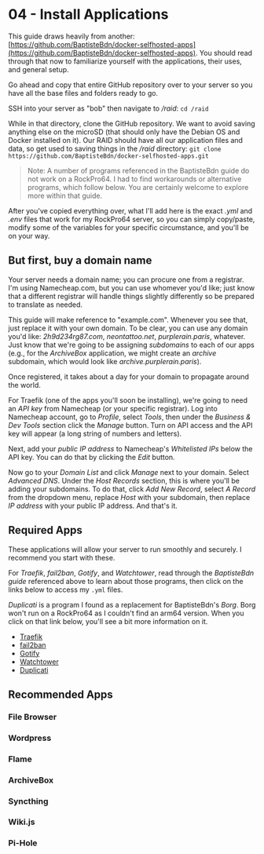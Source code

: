 # 04 - Install Applications

This guide draws heavily from another: [https://github.com/BaptisteBdn/docker-selfhosted-apps](https://github.com/BaptisteBdn/docker-selfhosted-apps). You should read through that now to familiarize yourself with the applications, their uses, and general setup. 

Go ahead and copy that entire GitHub repository over to your server so you have all the base files and folders ready to go. 

SSH into your server as "bob" then navigate to */raid*:
`cd /raid`

While in that directory, clone the GitHub repository. We want to avoid saving anything else on the microSD (that should only have the Debian OS and Docker installed on it). Our RAID should have  all our application files and data, so get used to saving things in the */raid* directory:
`git clone https://github.com/BaptisteBdn/docker-selfhosted-apps.git`

> Note: A number of programs referenced in the BaptisteBdn guide do not work on a RockPro64. I had to find workarounds or alternative programs, which follow below. You are certainly welcome to explore more within that guide.

After you've copied everything over, what I'll add here is the exact *.yml* and *.env* files that work for my RockPro64 server, so you can simply copy/paste, modify some of the variables for your specific circumstance, and you'll be on your way.

## But first, buy a domain name

Your server needs a domain name; you can procure one from a registrar. I'm using Namecheap.com, but you can use whomever you'd like; just know that a different registrar will handle things slightly differently so be prepared to translate as needed.

This guide will make reference to "example.com". Whenever you see that, just replace it with your own domain. To be clear, you can use any domain you'd like: *2h9d234rg87.com*, *neontattoo.net*, *purplerain.paris*, whatever. Just know that we're going to be assigning *subdomains* to each of our apps (e.g., for the *ArchiveBox* application, we might create an *archive* subdomain, which would look like *archive.purplerain.paris*).

Once registered, it takes about a day for your domain to propagate around the world.

For Traefik (one of the apps you'll soon be installing), we're going to need an *API key* from Namecheap (or your specific registrar). Log into Namecheap account, go to *Profile*, select *Tools*, then under the *Business & Dev Tools* section click the *Manage* button. Turn on API access and the API key will appear (a long string of numbers and letters). 

Next, add your *public IP address* to Namecheap's *Whitelisted IPs* below the API key. You can do that by clicking the *Edit* button.

Now go to your *Domain List* and click *Manage* next to your domain. Select *Advanced DNS*. Under the *Host Records* section, this is where you'll be adding your subdomains. To do that, click *Add New Record*, select *A Record* from the dropdown menu, replace *Host* with your subdomain, then replace *IP address* with your public IP address. And that's it.


## Required Apps
These applications will allow your server to run smoothly and securely. I recommend you start with these.

For *Traefik*, *fail2ban*, *Gotify*, and *Watchtower*, read through the *BaptisteBdn guide* referenced above to learn about those programs, then click on the links below to access my `.yml` files.

*Duplicati* is a program I found as a replacement for BaptisteBdn's *Borg*. Borg won't run on a RockPro64 as I couldn't find an arm64 version. When you click on that link below, you'll see a bit more information on it.

* [Traefik](traefik/)
* [fail2ban](fail2ban/)
* [Gotify](gotify/)
* [Watchtower](watchtower/)
* [Duplicati](duplicati/)

## Recommended Apps

### File Browser
### Wordpress
### Flame
### ArchiveBox
### Syncthing
### Wiki.js
### Pi-Hole


